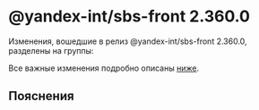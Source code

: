 # @yandex-int/sbs-front 2.360.0

<!-- ЧЕЛОВЕЧЕСКОЕ ВСТУПЛЕНИЕ -->

Изменения, вошедшие в релиз @yandex-int/sbs-front 2.360.0, разделены на группы:

Все важные изменения подробно описаны [ниже](#Пояснения).

## Пояснения

